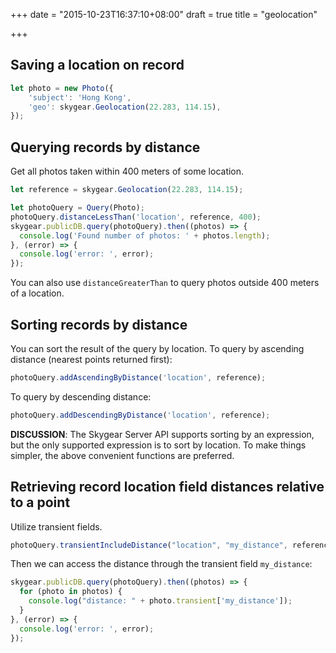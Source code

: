 +++
date = "2015-10-23T16:37:10+08:00"
draft = true
title = "geolocation"

+++

## Saving a location on record

```js
let photo = new Photo({
    'subject': 'Hong Kong',
    'geo': skygear.Geolocation(22.283, 114.15),
});
```


## Querying records by distance

Get all photos taken within 400 meters of some location.

```javascript
let reference = skygear.Geolocation(22.283, 114.15);

let photoQuery = Query(Photo);
photoQuery.distanceLessThan('location', reference, 400);
skygear.publicDB.query(photoQuery).then((photos) => {
  console.log('Found number of photos: ' + photos.length);
}, (error) => {
  console.log('error: ', error);
});
```

You can also use `distanceGreaterThan` to query photos outside 400 meters of
a location.


## Sorting records by distance

You can sort the result of the query by location. To query by ascending
distance (nearest points returned first):

```js
photoQuery.addAscendingByDistance('location', reference);
```

To query by descending distance:

```js
photoQuery.addDescendingByDistance('location', reference);
```

**DISCUSSION**: The Skygear Server API supports sorting by an expression, but the
only supported expression is to sort by location. To make things simpler,
the above convenient functions are preferred.

## Retrieving record location field distances relative to a point

Utilize transient fields.

```js
photoQuery.transientIncludeDistance("location", "my_distance", reference);
```

Then we can access the distance through the transient field `my_distance`:

```js
skygear.publicDB.query(photoQuery).then((photos) => {
  for (photo in photos) {
    console.log("distance: " + photo.transient['my_distance']);
  }
}, (error) => {
  console.log('error: ', error);
});
```
